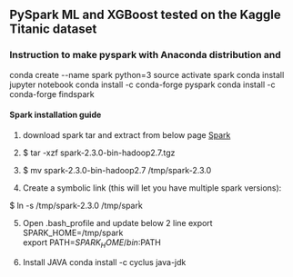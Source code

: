 ## PySpark ML and XGBoost tested on the Kaggle Titanic dataset

### Instruction to make pyspark with Anaconda distribution and 
conda create --name spark python=3
source activate spark
conda install jupyter notebook 
conda install -c conda-forge pyspark 
conda install -c conda-forge findspark 

#### Spark installation guide

1. download spark tar and extract from below page
[Spark](https://www.apache.org/dyn/closer.lua/spark/spark-2.3.2/spark-2.3.2-bin-hadoop2.7.tgz)
2. $ tar -xzf spark-2.3.0-bin-hadoop2.7.tgz

3. $ mv spark-2.3.0-bin-hadoop2.7 /tmp/spark-2.3.0

4. Create a symbolic link (this will let you have multiple spark versions):

$ ln -s /tmp/spark-2.3.0 /tmp/spark̀

5. Open .bash_profile and update below 2 line
export SPARK_HOME=/tmp/spark <br>
export PATH=$SPARK_HOME/bin:$PATH <br>

6. Install JAVA
conda install -c cyclus java-jdk
